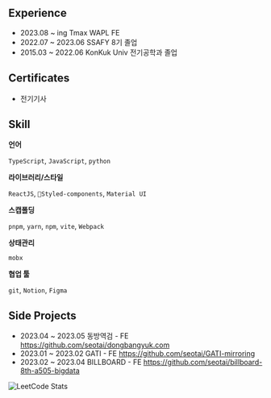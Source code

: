 ## Experience
- 2023.08 ~ ing Tmax WAPL FE
- 2022.07 ~ 2023.06 SSAFY 8기 졸업
- 2015.03 ~ 2022.06 KonKuk Univ 전기공학과 졸업

## Certificates
- 전기기사

## Skill
**언어**

`TypeScript`, `JavaScript`, `python`

**라이브러리/스타일**

`ReactJS`, `Styled-components`, `Material UI`

**스캡폴딩**

`pnpm`, `yarn`, `npm`, `vite`, `Webpack`

**상태관리**

`mobx`

**협업 툴**

`git`, `Notion`, `Figma`
## Side Projects
- 2023.04 ~ 2023.05    동방역검 - FE
https://github.com/seotai/dongbangyuk.com
- 2023.01 ~ 2023.02    GATI - FE
https://github.com/seotai/GATI-mirroring
- 2023.02 ~ 2023.04    BILLBOARD - FE
https://github.com/seotai/billboard-8th-a505-bigdata

![LeetCode Stats](https://leetcard.jacoblin.cool/gurwn9448?theme=dark&font=Grandstander&ext=heatmap)
